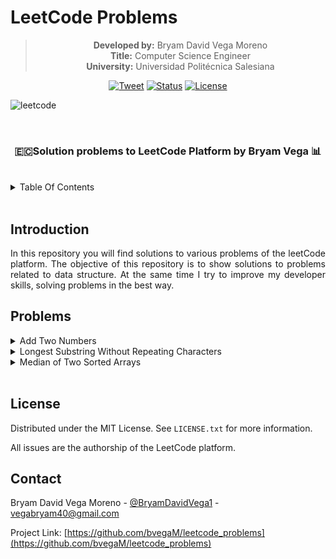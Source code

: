 # LeetCode Problems

<div align="center">

> **Developed by:** Bryam David Vega Moreno<br>
> **Title:** Computer Science Engineer <br>
> **University:** Universidad Politécnica Salesiana

[![Tweet](https://img.shields.io/twitter/url/https/shields.io.svg?style=social)](https://twitter.com/BryamDavidVega1)
[![Status](https://img.shields.io/badge/status-active-success.svg)]()
[![License](https://img.shields.io/badge/license-MIT-green)](http://creativecommons.org/publicdomain/zero/1.0/)

</div>



![leetcode](https://upload.wikimedia.org/wikipedia/commons/thumb/0/0a/LeetCode_Logo_black_with_text.svg/1280px-LeetCode_Logo_black_with_text.svg.png)

<br>

<h3 align="center">🇪🇨Solution problems to LeetCode Platform by Bryam Vega 📊</h3>

<br>

<details>
    <summary>Table Of Contents</summary>
    <ul>
        <li><a href="#introduction">Introduction</a></li>
        <li><a href="#problems">Problems</a></li>
        <li><a>License</a></li>
        <li><a>Contact</a></li>
    </ul>
</details>

<br>

## Introduction

<p align="justify">In this repository you will find solutions to various problems of the leetCode platform. The objective of this repository is to show solutions to problems related to data structure. At the same time I try to improve my developer skills, solving problems in the best way.<p>

## Problems

<details>
<summary>Add Two Numbers</summary>

<br>

<div class='container' style="border-bottom: 1px solid rgb(238, 238, 238);">
<p>Dificult: <strong style="color: rgb(239, 108, 0)">Medium</strong> 
Link: <a href="https://leetcode.com/problems/add-two-numbers/">problem</a>
</p>
</div>

<br>

You are given two non-empty linked lists representing two non-negative integers. The digits are stored in reverse order, and each of their nodes contains a single digit. Add the two numbers and return the sum as a linked list.
    
You may assume the two numbers do not contain any leading zero, except the number 0 itself.

**Example 1:**

![addtwonumbers](https://assets.leetcode.com/uploads/2020/10/02/addtwonumber1.jpg)

```
Input: l1 = [2,4,3], l2 = [5,6,4]
Output: [7,0,8]
Explanation: 342 + 465 = 807.
```

**Example 2:**

```
Input: l1 = [0], l2 = [0]
Output: [0]
```

**Example 3:**

```
Input: l1 = [9,9,9,9,9,9,9], l2 = [9,9,9,9]
Output: [8,9,9,9,0,0,0,1]
```
</details>

<details>
<summary> Longest Substring Without Repeating Characters</summary>

<br>

<div class='container' style="border-bottom: 1px solid rgb(238, 238, 238);">
<p>Dificult: <strong style="color: rgb(239, 108, 0)">Medium</strong> 
Link: <a href="https://leetcode.com/problems/longest-substring-without-repeating-characters/">problem</a>
</p>
</div>

<br>

Given a string s, find the length of the longest substring without repeating characters.

**Example 1:**

```
Input: s = "abcabcbb"
Output: 3
Explanation: The answer is "abc", with the length of 3.
```

**Example 2:**

```
Input: s = "bbbbb"
Output: 1
Explanation: The answer is "b", with the length of 1.
```

**Example 3:**

```
Input: s = "pwwkew"
Output: 3
Explanation: The answer is "wke", with the length of 3.
Notice that the answer must be a substring, "pwke" is a subsequence and not a substring.
```

**Example 4:**

```
Input: s = ""
Output: 0
```
</details>

<details>
<summary>Median of Two Sorted Arrays</summary>

<br>

<div class='container' style="border-bottom: 1px solid rgb(238, 238, 238);">
<p>Dificult: <strong style="color: rgb(233, 30, 99)">Hard</strong> 
Link: <a href="https://leetcode.com/problems/median-of-two-sorted-arrays/">problem</a>
</p>
</div>

<br>

Given two sorted arrays ```nums1``` and ```nums2``` of size m and n respectively, return the median of the two sorted arrays.

The overall run time complexity should be ```O(log (m+n))```.

**Example 1:**

```
Input: nums1 = [1,3], nums2 = [2]
Output: 2.00000
Explanation: merged array = [1,2,3] and median is 2.
```

**Example 2:**

```
Input: nums1 = [1,2], nums2 = [3,4]
Output: 2.50000
Explanation: merged array = [1,2,3,4] and median is (2 + 3) / 2 = 2.5.
```

**Example 3:**

```
Input: nums1 = [0,0], nums2 = [0,0]
Output: 0.00000
```

**Example 4:**

```
Input: nums1 = [], nums2 = [1]
Output: 1.00000
```

**Example 4:**

```
Input: nums1 = [2], nums2 = []
Output: 2.00000
```
</details>

<br>

## License

Distributed under the MIT License. See `LICENSE.txt` for more information.

All issues are the authorship of the LeetCode platform.

## Contact

Bryam David Vega Moreno - [@BryamDavidVega1](https://twitter.com/BryamDavidVega1) - vegabryam40@gmail.com

Project Link: [https://github.com/bvegaM/leetcode_problems](https://github.com/bvegaM/leetcode_problems)


